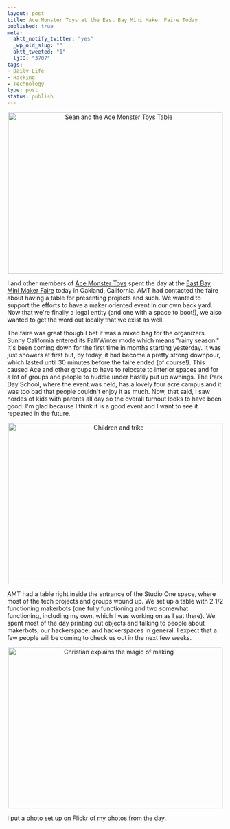 ```yaml
--- 
layout: post
title: Ace Monster Toys at the East Bay Mini Maker Faire Today
published: true
meta: 
  aktt_notify_twitter: "yes"
  _wp_old_slug: ""
  aktt_tweeted: "1"
  ljID: "3707"
tags: 
- Daily Life
- Hacking
- Technology
type: post
status: publish
---
```

<p style="text-align: center"><a href="http://www.flickr.com/photos/albill/5112158309/" title="Sean and the Ace Monster Toys Table by albill, on Flickr"><img src="http://farm5.static.flickr.com/4130/5112158309_f3a86dc10f.jpg" width="500" height="375" alt="Sean and the Ace Monster Toys Table" /></a></p>

I and other members of <a href="http://www.acemonstertoys.org">Ace Monster Toys</a> spent the day at the <a href="http://ebmakerfaire.wordpress.com/">East Bay Mini Maker Faire</a> today in Oakland, California. AMT had contacted the faire about having a table for presenting projects and such. We wanted to support the efforts to have a maker oriented event in our own back yard. Now that we're finally a legal entity (and one with a space to boot!), we also wanted to get the word out locally that we exist as well.

The faire was great though I bet it was a mixed bag for the organizers. Sunny California entered its Fall/Winter mode which means "rainy season." It's been coming down for the first time in months starting yesterday. It was just showers at first but, by today, it had become a pretty strong downpour, which lasted until 30 minutes before the faire ended (of course!). This caused Ace and other groups to have to relocate to interior spaces and for a lot of groups and people to huddle under hastily put up awnings. The Park Day School, where the event was held, has a lovely four acre campus and it was too bad that people couldn't enjoy it as much. Now, that said, I saw hordes of kids with parents all day so the overall turnout looks to have been good. I'm glad because I think it is a good event and I want to see it repeated in the future.

<p style="text-align: center"><a href="http://www.flickr.com/photos/albill/5112161717/" title="Children and trike by albill, on Flickr"><img src="http://farm2.static.flickr.com/1203/5112161717_186746b1a0.jpg" width="500" height="375" alt="Children and trike" /></a></p>

AMT had a table right inside the entrance of the Studio One space, where most of the tech projects and groups wound up. We set up a table with 2 1/2 functioning makerbots (one fully functioning and two somewhat functioning, including my own, which I was working on as I sat there). We spent most of the day printing out objects and talking to people about makerbots, our hackerspace, and hackerspaces in general. I expect that a few people will be coming to check us out in the next few weeks.

<p style="text-align: center"><a href="http://www.flickr.com/photos/albill/5112159255/" title="Christian explains the magic of making by albill, on Flickr"><img src="http://farm2.static.flickr.com/1374/5112159255_2bec7129e4.jpg" width="500" height="375" alt="Christian explains the magic of making" /></a></p>

I put a <a href="http://www.flickr.com/photos/albill/sets/72157625234566442/">photo set</a> up on Flickr of my photos from the day.
